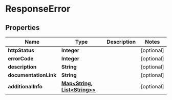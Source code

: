 
# ResponseError

## Properties
Name | Type | Description | Notes
------------ | ------------- | ------------- | -------------
**httpStatus** | **Integer** |  |  [optional]
**errorCode** | **Integer** |  |  [optional]
**description** | **String** |  |  [optional]
**documentationLink** | **String** |  |  [optional]
**additionalInfo** | [**Map&lt;String, List&lt;String&gt;&gt;**](List.md) |  |  [optional]



